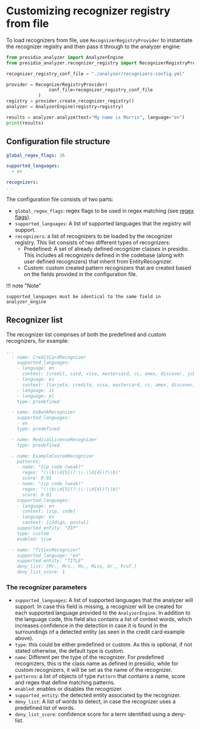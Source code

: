 # Customizing recognizer registry from file
To load recognizers from file, use `RecognizerRegistryProvider` to instantiate the recognizer registry and then pass it through to the analyzer engine:

```python
from presidio_analyzer import AnalyzerEngine
from presidio_analyzer.recognizer_registry import RecognizerRegistryProvider

recognizer_registry_conf_file = "./analyzer/recognizers-config.yml"

provider = RecognizerRegistryProvider(
                conf_file=recognizer_registry_conf_file
            )
registry = provider.create_recognizer_registry()
analyzer = AnalyzerEngine(registry=registry)

results = analyzer.analyze(text="My name is Morris", language="en")
print(results)
```

## Configuration file structure

```yaml
global_regex_flags: 26

supported_languages: 
  - en

recognizers: 
...
```

The configuration file consists of two parts:

  - `global_regex_flags`: regex flags to be used in regex matching (see [regex flags](https://docs.python.org/3/library/re.html#flags)).
  - `supported_languages`: A list of supported languages that the registry will support.
  - `recognizers`: a list of recognizers to be loaded by the recognizer registry. This list consists of two different types of recognizers: 
    - Predefined: A set of already defined recognizer classes in presidio. This includes all recognizers defined in the codebase (along with user defined recognizers) that inherit from EntityRecognizer.
    - Custom: custom created pattern recognizers that are created based on the fields provided in the configuration file.

!!! note "Note"

    supported_languages must be identical to the same field in analyzer_engine

## Recognizer list

The recognizer list comprises of both the predefined and custom recognizers, for example: 

```yaml
...
  - name: CreditCardRecognizer
    supported_languages:
    - language: en
      context: [credit, card, visa, mastercard, cc, amex, discover, jcb, diners, maestro, instapayment]
    - language: es
      context: [tarjeta, credito, visa, mastercard, cc, amex, discover, jcb, diners, maestro, instapayment]
    - language: it
    - language: pl
    type: predefined

  - name: UsBankRecognizer
    supported_languages: 
    - en
    type: predefined

  - name: MedicalLicenseRecognizer
    type: predefined

  - name: ExampleCustomRecognizer
    patterns:
    - name: "zip code (weak)"
      regex: "(\\b\\d{5}(?:\\-\\d{4})?\\b)"
      score: 0.01
    - name: "zip code (weak)"
      regex: "(\\b\\d{5}(?:\\-\\d{4})?\\b)"
      score: 0.01
    supported_languages:
    - language: en
      context: [zip, code]
    - language: es
      context: [código, postal]
    supported_entity: "ZIP"
    type: custom
    enabled: true

  - name: "TitlesRecognizer"
    supported_language: "en"
    supported_entity: "TITLE"
    deny_list: [Mr., Mrs., Ms., Miss, Dr., Prof.]
    deny_list_score: 1
```

### The recognizer parameters

  - `supported_languages`: A list of supported languages that the analyzer will support. In case this field is missing, a recognizer will be created for each supported language provided to the `AnalyzerEngine`. 
  In addition to the language code, this field also contains a list of context words, which increases confidence in the detection in case it is found in the surroundings of a detected entity (as seen in the credit card example above).
  - `type`: this could be either predefined or custom. As this is optional, if not stated otherwise, the default type is custom.
  - `name`: Different per the type of the recognizer. For predefined recognizers, this is the class name as defined in presidio, while for custom recognizers, it will be set as the name of the recognizer.
  - `patterns`: a list of objects of type `Pattern` that contains a name, score and regex that define matching patterns.
  - `enabled`: enables or disables the recognizer.
  - `supported_entity`: the detected entity associated by the recognizer.
  - `deny_list`: A list of words to detect, in case the recognizer uses a predefined list of words.
  - `deny_list_score`: confidence score for a term identified using a deny-list.
